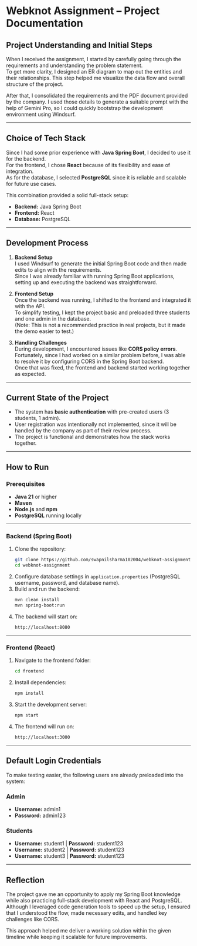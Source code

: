 # Webknot Assignment – Project Documentation

## Project Understanding and Initial Steps
When I received the assignment, I started by carefully going through the requirements and understanding the problem statement.  
To get more clarity, I designed an ER diagram to map out the entities and their relationships. This step helped me visualize the data flow and overall structure of the project.

After that, I consolidated the requirements and the PDF document provided by the company. I used those details to generate a suitable prompt with the help of Gemini Pro, so I could quickly bootstrap the development environment using Windsurf.

---

## Choice of Tech Stack
Since I had some prior experience with **Java Spring Boot**, I decided to use it for the backend.  
For the frontend, I chose **React** because of its flexibility and ease of integration.  
As for the database, I selected **PostgreSQL** since it is reliable and scalable for future use cases.

This combination provided a solid full-stack setup:  
- **Backend:** Java Spring Boot  
- **Frontend:** React  
- **Database:** PostgreSQL  

---

## Development Process
1. **Backend Setup**  
   I used Windsurf to generate the initial Spring Boot code and then made edits to align with the requirements.  
   Since I was already familiar with running Spring Boot applications, setting up and executing the backend was straightforward.

2. **Frontend Setup**  
   Once the backend was running, I shifted to the frontend and integrated it with the API.  
   To simplify testing, I kept the project basic and preloaded three students and one admin in the database.  
   (Note: This is not a recommended practice in real projects, but it made the demo easier to test.)

3. **Handling Challenges**  
   During development, I encountered issues like **CORS policy errors**.  
   Fortunately, since I had worked on a similar problem before, I was able to resolve it by configuring CORS in the Spring Boot backend.  
   Once that was fixed, the frontend and backend started working together as expected.

---

## Current State of the Project
- The system has **basic authentication** with pre-created users (3 students, 1 admin).  
- User registration was intentionally not implemented, since it will be handled by the company as part of their review process.  
- The project is functional and demonstrates how the stack works together.

---

## How to Run

### Prerequisites
- **Java 21** or higher  
- **Maven**  
- **Node.js** and **npm**  
- **PostgreSQL** running locally  

---

### Backend (Spring Boot)
1. Clone the repository:  
   ```bash
   git clone https://github.com/swapnilsharma102004/webknot-assignment.git
   cd webknot-assignment
   ```
2. Configure database settings in `application.properties` (PostgreSQL username, password, and database name).  
3. Build and run the backend:  
   ```bash
   mvn clean install
   mvn spring-boot:run
   ```
4. The backend will start on:  
   ```
   http://localhost:8080
   ```

---

### Frontend (React)
1. Navigate to the frontend folder:  
   ```bash
   cd frontend
   ```
2. Install dependencies:  
   ```bash
   npm install
   ```
3. Start the development server:  
   ```bash
   npm start
   ```
4. The frontend will run on:  
   ```
   http://localhost:3000
   ```

---

## Default Login Credentials
To make testing easier, the following users are already preloaded into the system:

### Admin
- **Username:** admin1  
- **Password:** admin123  

### Students
- **Username:** student1 | **Password:** student123  
- **Username:** student2 | **Password:** student123  
- **Username:** student3 | **Password:** student123  

---

## Reflection
The project gave me an opportunity to apply my Spring Boot knowledge while also practicing full-stack development with React and PostgreSQL.  
Although I leveraged code generation tools to speed up the setup, I ensured that I understood the flow, made necessary edits, and handled key challenges like CORS.  

This approach helped me deliver a working solution within the given timeline while keeping it scalable for future improvements.
